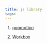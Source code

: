 ```yaml
---
title: js library
tags:
---
```


1. [popmotion](https://www.popmotion.io/)

2. [Workbox](https://developers.google.com/web/tools/workbox)


